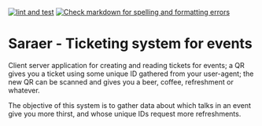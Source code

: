 [![lint and
test](https://github.com/JJ/saraer/actions/workflows/deno.yml/badge.svg)](https://github.com/JJ/saraer/actions/workflows/deno.yml)
[![Check markdown for spelling and formatting errors](https://github.com/JJ/saraer/actions/workflows/mdcheck.yml/badge.svg)](https://github.com/JJ/saraer/actions/workflows/mdcheck.yml)

# Saraer - Ticketing system for events

Client server application for creating and reading tickets for events; a QR
gives you a ticket using some unique ID gathered from your user-agent; the new
QR can be scanned and gives you a beer, coffee, refreshment or whatever.

The objective of this system is to gather data about which talks in an event
give you more thirst, and whose unique IDs request more refreshments.
